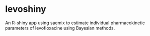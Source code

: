 # levoshiny
An R-shiny app using saemix to estimate individual pharmacokinetic parameters of levofloxacine using Bayesian methods.
